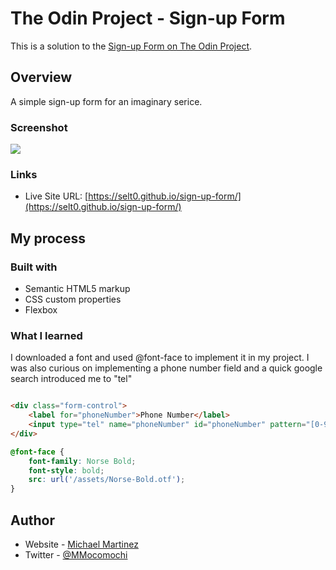 # The Odin Project - Sign-up Form

This is a solution to the [Sign-up Form on The Odin Project](https://www.theodinproject.com/lessons/node-path-intermediate-html-and-css-sign-up-form). 

## Overview

A simple sign-up form for an imaginary serice.

### Screenshot

![](./assets/Screen%20Shot%202022-07-01%20at%202.02.07%20PM.png)

### Links

- Live Site URL: [https://selt0.github.io/sign-up-form/](https://selt0.github.io/sign-up-form/)

## My process

### Built with

- Semantic HTML5 markup
- CSS custom properties
- Flexbox

### What I learned

I downloaded a font and used @font-face to implement it in my project. I was also curious on implementing a phone number field and a quick google search introduced me to "tel"

```html

<div class="form-control">
    <label for="phoneNumber">Phone Number</label>
    <input type="tel" name="phoneNumber" id="phoneNumber" pattern="[0-9]{3}-[0-9]{3}-[0-9]{4}">
</div>

```

```css
@font-face {
    font-family: Norse Bold;
    font-style: bold;
    src: url('/assets/Norse-Bold.otf');
}
```
## Author

- Website - [Michael Martinez](https://michael-martinez.netlify.app/)
- Twitter - [@MMocomochi](https://twitter.com/MMocomochi)
